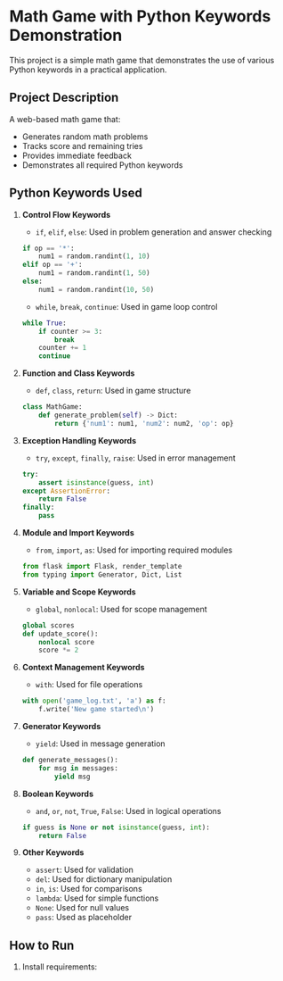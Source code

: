 # Math Game with Python Keywords Demonstration

This project is a simple math game that demonstrates the use of various Python keywords in a practical application.

## Project Description
A web-based math game that:
- Generates random math problems
- Tracks score and remaining tries
- Provides immediate feedback
- Demonstrates all required Python keywords

## Python Keywords Used

1. **Control Flow Keywords**
   - `if`, `elif`, `else`: Used in problem generation and answer checking
   ```python
   if op == '*':
       num1 = random.randint(1, 10)
   elif op == '+':
       num1 = random.randint(1, 50)
   else:
       num1 = random.randint(10, 50)
   ```

   - `while`, `break`, `continue`: Used in game loop control
   ```python
   while True:
       if counter >= 3:
           break
       counter += 1
       continue
   ```

2. **Function and Class Keywords**
   - `def`, `class`, `return`: Used in game structure
   ```python
   class MathGame:
       def generate_problem(self) -> Dict:
           return {'num1': num1, 'num2': num2, 'op': op}
   ```

3. **Exception Handling Keywords**
   - `try`, `except`, `finally`, `raise`: Used in error management
   ```python
   try:
       assert isinstance(guess, int)
   except AssertionError:
       return False
   finally:
       pass
   ```

4. **Module and Import Keywords**
   - `from`, `import`, `as`: Used for importing required modules
   ```python
   from flask import Flask, render_template
   from typing import Generator, Dict, List
   ```

5. **Variable and Scope Keywords**
   - `global`, `nonlocal`: Used for scope management
   ```python
   global scores
   def update_score():
       nonlocal score
       score *= 2
   ```

6. **Context Management Keywords**
   - `with`: Used for file operations
   ```python
   with open('game_log.txt', 'a') as f:
       f.write('New game started\n')
   ```

7. **Generator Keywords**
   - `yield`: Used in message generation
   ```python
   def generate_messages():
       for msg in messages:
           yield msg
   ```

8. **Boolean Keywords**
   - `and`, `or`, `not`, `True`, `False`: Used in logical operations
   ```python
   if guess is None or not isinstance(guess, int):
       return False
   ```

9. **Other Keywords**
   - `assert`: Used for validation
   - `del`: Used for dictionary manipulation
   - `in`, `is`: Used for comparisons
   - `lambda`: Used for simple functions
   - `None`: Used for null values
   - `pass`: Used as placeholder

## How to Run
1. Install requirements: